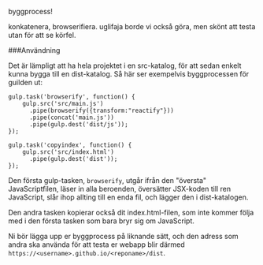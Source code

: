 byggprocess!

konkatenera, browserifiera. uglifaja borde vi också göra, men skönt att testa utan för att se körfel.

###Användning

Det är lämpligt att ha hela projektet i en src-katalog, för att sedan enkelt kunna bygga till en dist-katalog. Så här ser exempelvis byggprocessen för guilden ut:

<pre><code>gulp.task(<span class="hljs-string">'browserify'</span>, <span class="hljs-function"><span class="hljs-keyword">function</span><span class="hljs-params">()</span> {</span>
    gulp.src(<span class="hljs-string">'src/main.js'</span>)
      .pipe(browserify({transform:<span class="hljs-string">"reactify"</span>}))
      .pipe(concat(<span class="hljs-string">'main.js'</span>))
      .pipe(gulp.dest(<span class="hljs-string">'dist/js'</span>));
});

gulp.task(<span class="hljs-string">'copyindex'</span>, <span class="hljs-function"><span class="hljs-keyword">function</span><span class="hljs-params">()</span> {</span>
    gulp.src(<span class="hljs-string">'src/index.html'</span>)
      .pipe(gulp.dest(<span class="hljs-string">'dist'</span>));
});
</code></pre>

Den första gulp-tasken, `browserify`, utgår ifrån den "översta" JavaScriptfilen, läser in alla beroenden, översätter JSX-koden till ren JavaScript, slår ihop allting till en enda fil, och lägger den i dist-katalogen.

Den andra tasken kopierar också dit index.html-filen, som inte kommer följa med i den första tasken som bara bryr sig om JavaScript.

Ni bör lägga upp er byggprocess på liknande sätt, och den adress som andra ska använda för att testa er webapp blir därmed `https://<username>.github.io/<reponame>/dist`.</reponame></username>